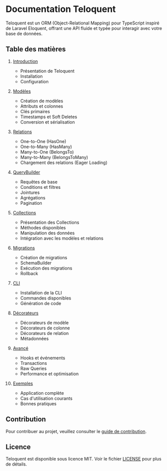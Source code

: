 # Documentation Teloquent

Teloquent est un ORM (Object-Relational Mapping) pour TypeScript inspiré de Laravel Eloquent, offrant une API fluide et typée pour interagir avec votre base de données.

## Table des matières

1. [Introduction](./introduction.md)
   - Présentation de Teloquent
   - Installation
   - Configuration

2. [Modèles](./models.md)
   - Création de modèles
   - Attributs et colonnes
   - Clés primaires
   - Timestamps et Soft Deletes
   - Conversion et sérialisation

3. [Relations](./relations.md)
   - One-to-One (HasOne)
   - One-to-Many (HasMany)
   - Many-to-One (BelongsTo)
   - Many-to-Many (BelongsToMany)
   - Chargement des relations (Eager Loading)

4. [QueryBuilder](./query-builder.md)
   - Requêtes de base
   - Conditions et filtres
   - Jointures
   - Agrégations
   - Pagination

5. [Collections](./collections.md)
   - Présentation des Collections
   - Méthodes disponibles
   - Manipulation des données
   - Intégration avec les modèles et relations

6. [Migrations](./migrations.md)
   - Création de migrations
   - SchemaBuilder
   - Exécution des migrations
   - Rollback

7. [CLI](./cli.md)
   - Installation de la CLI
   - Commandes disponibles
   - Génération de code

8. [Décorateurs](./decorators.md)
   - Décorateurs de modèle
   - Décorateurs de colonne
   - Décorateurs de relation
   - Métadonnées

9. [Avancé](./advanced.md)
   - Hooks et événements
   - Transactions
   - Raw Queries
   - Performance et optimisation

10. [Exemples](./examples.md)
    - Application complète
    - Cas d'utilisation courants
    - Bonnes pratiques

## Contribution

Pour contribuer au projet, veuillez consulter le [guide de contribution](../CONTRIBUTING.md).

## Licence

Teloquent est disponible sous licence MIT. Voir le fichier [LICENSE](../LICENSE) pour plus de détails.
